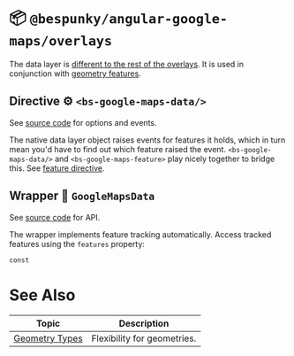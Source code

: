 # 📦 `@bespunky/angular-google-maps/overlays`

The data layer is [different to the rest of the overlays](/Overlays-Superpower#Data-Layer-vs.-Normal-Overlays). It is used in conjunction with [geometry features](/Overlays-Superpower/Data-Layer/Geometry-Features).

## Directive ⚙ `<bs-google-maps-data/>`

See [source code](https://dev.azure.com/BeSpunky/Libraries/_git/angular-google-maps?path=%2Fprojects%2Fbespunky%2Fangular-google-maps%2Foverlays%2Fmodules%2Fdata%2Fdirective%2Fgoogle-maps-data.directive.ts&version=GBmaster) for options and events.

The native data layer object raises events for features it holds, which in turn mean you'd have to find out which feature raised the event. `<bs-google-maps-data/>` and `<bs-google-maps-feature>` play nicely together to bridge this. See [feature directive](/Overlays-Superpower/Data-Layer/Geometry-Features).


## Wrapper 🧬 `GoogleMapsData`

See [source code](https://dev.azure.com/BeSpunky/Libraries/_git/angular-google-maps?path=%2Fprojects%2Fbespunky%2Fangular-google-maps%2Foverlays%2Fmodules%2Fdata%2Fgoogle-maps-data.ts&version=GBmaster) for API.

The wrapper implements feature tracking automatically. Access tracked features using the `features` property:
```
const 
```

# See Also

| Topic                             | Description                 |
|-----------------------------------|-----------------------------|
| [Geometry Types](/Geometry-Types) | Flexibility for geometries. |
